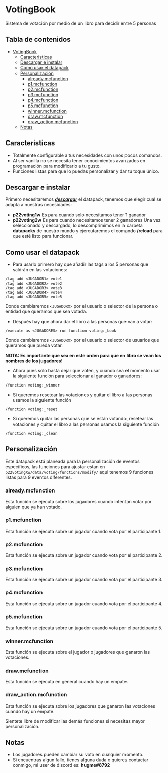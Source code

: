 # VotingBook
 Sistema de votación por medio de un libro para decidir entre 5 personas

## Tabla de contenidos
- [VotingBook](#votingbook)
  * [Caracteristicas](#caracteristicas)
  * [Descargar e instalar](#descargar-e-instalar)
  * [Como usar el datapack](#como-usar-el-datapack)
  * [Personalización](#personalizacion)
    + [already.mcfunction](#alreadymcfunction)
    + [p1.mcfunction](#p1mcfunction)
    + [p2.mcfunction](#p2mcfunction)
    + [p3.mcfunction](#p3mcfunction)
    + [p4.mcfunction](#p4mcfunction)
    + [p5.mcfunction](#p5mcfunction)
    + [winner.mcfunction](#winnermcfunction)
    + [draw.mcfunction](#drawmcfunction)
    + [draw_action.mcfunction](#draw-actionmcfunction)
  * [Notas](#notas)

## Caracteristicas
- Totalmente configurable a tus necesidades con unos pocos comandos.
- Al ser vanilla no se necesita tener conocimientos avanzados en programación para modificarlo a tu gusto.
- Funciones listas para que lo puedas personalizar y dar tu toque único.

## Descargar e instalar
Primero necesitaremos [***descargar***](https://github.com/Julioxidop/VotingBook/releases/tag/1.0 "aquí")  el datapack, tenemos que elegir cual se adapta a nuestras necesidades:
- **p22voting1w** Es para cuando solo necesitamos tener 1 ganador
- **p22voting2w** Es para cuando necesitamos tener 2 ganadores
Una vez seleccionado y descargado, lo descomprimimos en la carpeta **datapacks** de nuestro mundo y ejercutaremos el comando **/reload** para que esté listo para funcionar.

## Como usar el datapack

- Para usarlo primero hay que añadir las tags a los 5 personas que saldrán en las votaciones:

```
/tag add <JUGADOR1> vote1
/tag add <JUGADOR2> vote2
/tag add <JUGADOR3> vote3
/tag add <JUGADOR4> vote4
/tag add <JUGADOR5> vote5
```
Donde cambiaremos `<JUGADORX>` por el usuario o selector de la persona o entidad que queramos que sea votada.

- Después hay que ahora dar el libro a las personas que van a votar:
```
/execute as <JUGADORES> run function voting:_book
```
Donde cambiaremos `<JUGADORX>` por el usuario o selector de usuarios que queramos que pueda votar.

**NOTA: Es importante que sea en este orden para que en libro se vean los nombres de los jugadores!**

- Ahora pues solo basta dejar que voten, y cuando sea el momento usar la siguiente función para seleccionar al ganador o ganadores:
```
/function voting:_winner
```

- Si queremos resetear las votaciones y quitar el libro a las personas usamos la siguiente función
```
/function voting:_reset
```

- Si queremos quitar las personas que se están votando, resetear las votaciones y quitar el libro a las personas usamos la siguiente función
```
/function voting:_clean
```


## Personalización
Este datapack está planeada para la personalización de eventos específicos, las funciones para ajustar estan en `p22votingXw/data/voting/functions/modify/` aqui tenemos 9 funciones listas para 9 eventos diferentes.
### already.mcfunction
Esta función se ejecuta sobre los jugadores cuando intentan votar por alguien que ya han votado.
### p1.mcfunction
Esta función se ejecuta sobre un jugador cuando vota por el participante 1.
### p2.mcfunction
Esta función se ejecuta sobre un jugador cuando vota por el participante 2.
### p3.mcfunction
Esta función se ejecuta sobre un jugador cuando vota por el participante 3.
### p4.mcfunction
Esta función se ejecuta sobre un jugador cuando vota por el participante 4.
### p5.mcfunction
Esta función se ejecuta sobre un jugador cuando vota por el participante 5.
### winner.mcfunction
Esta función se ejecuta sobre el jugador o jugadores que ganaron las votaciones.
### draw.mcfunction
Esta función se ejecuta en general cuando hay un empate.
### draw_action.mcfunction
Esta función se ejecuta sobre los jugadores que ganaron las votaciones cuando hay un empate.

Sientete libre de modificar las demás funciones si necesitas mayor personalización.
## Notas
- Los jugadores pueden cambiar su voto en cualquier momento.
- Si encuentras algun fallo, tienes alguna duda o quieres contactar conmigo, mi user de discord es: **hugme#8792**
